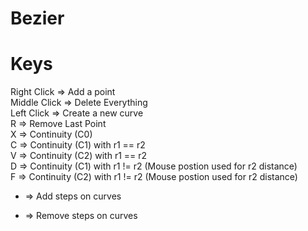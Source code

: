 # Bezier

Keys
======================
Right Click => Add a point     
Middle Click => Delete Everything     
Left Click => Create a new curve     
R => Remove Last Point     
X => Continuity (C0)     
C => Continuity (C1) with r1 == r2      
V => Continuity (C2) with r1 == r2      
D => Continuity (C1) with r1 != r2 (Mouse postion used for r2 distance)     
F => Continuity (C2) with r1 != r2 (Mouse postion used for r2 distance)     
+ => Add steps on curves
- => Remove steps on curves
